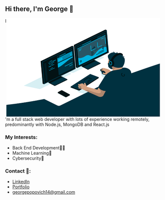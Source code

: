 ## Hi there, I'm George 👋

  <img align="right" alt="GIF" src="https://raw.githubusercontent.com/g-popovic/g-popovic/master/programmer.gif" width="500" height="320" />

I'm a full stack web developer with lots of experience working remotely, predominantly with Node.js, MongoDB and React.js

### My Interests:

-   Back End Development👨‍💻
-   Machine Learning🧠
-   Cybersecurity🔐

### Contact 📱:

-   <a href="https://linkedin.com/in/g-popovic">LinkedIn</a>
-   <a href="https://g-popovic.github.io">Portfolio</a>
-   georgepopovich14@gmail.com
